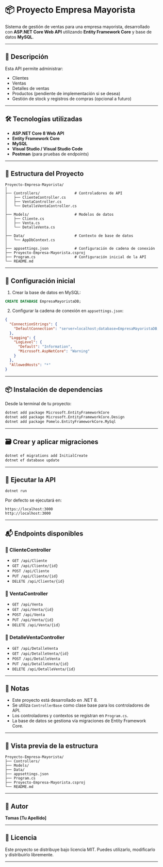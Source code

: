 
# 📦 Proyecto Empresa Mayorista

Sistema de gestión de ventas para una empresa mayorista, desarrollado con **ASP.NET Core Web API** utilizando **Entity Framework Core** y base de datos **MySQL**.

---

## 📑 Descripción

Esta API permite administrar:

- Clientes
- Ventas
- Detalles de ventas
- Productos (pendiente de implementación si se desea)
- Gestión de stock y registros de compras (opcional a futuro)

---

## 🛠️ Tecnologías utilizadas

- **ASP.NET Core 8 Web API**
- **Entity Framework Core**
- **MySQL**
- **Visual Studio / Visual Studio Code**
- **Postman** (para pruebas de endpoints)

---

## 📂 Estructura del Proyecto

```
Proyecto-Empresa-Mayorista/
│
├── Controllers/                # Controladores de API
│   ├── ClienteController.cs
│   ├── VentaController.cs
│   └── DetalleVentaController.cs
│
├── Models/                     # Modelos de datos
│   ├── Cliente.cs
│   ├── Venta.cs
│   └── DetalleVenta.cs
│
├── Data/                       # Contexto de base de datos
│   └── AppDbContext.cs
│
├── appsettings.json            # Configuración de cadena de conexión
├── Proyecto-Empresa-Mayorista.csproj
├── Program.cs                  # Configuración inicial de la API
└── README.md
```

---

## 📌 Configuración inicial

1. Crear la base de datos en MySQL:

```sql
CREATE DATABASE EmpresaMayoristaDB;
```

2. Configurar la cadena de conexión en `appsettings.json`:

```json
{
  "ConnectionStrings": {
    "DefaultConnection": "server=localhost;database=EmpresaMayoristaDB;user=root;password=tu_password"
  },
  "Logging": {
    "LogLevel": {
      "Default": "Information",
      "Microsoft.AspNetCore": "Warning"
    }
  },
  "AllowedHosts": "*"
}
```

---

## 📦 Instalación de dependencias

Desde la terminal de tu proyecto:

```bash
dotnet add package Microsoft.EntityFrameworkCore
dotnet add package Microsoft.EntityFrameworkCore.Design
dotnet add package Pomelo.EntityFrameworkCore.MySql
```

---

## 🗃️ Crear y aplicar migraciones

```bash
dotnet ef migrations add InitialCreate
dotnet ef database update
```

---

## 🚀 Ejecutar la API

```bash
dotnet run
```

Por defecto se ejecutará en:

```
https://localhost:3000
http://localhost:3000
```

---

## 📬 Endpoints disponibles

### 📌 ClienteController

- `GET /api/Cliente`
- `GET /api/Cliente/{id}`
- `POST /api/Cliente`
- `PUT /api/Cliente/{id}`
- `DELETE /api/Cliente/{id}`

### 📌 VentaController

- `GET /api/Venta`
- `GET /api/Venta/{id}`
- `POST /api/Venta`
- `PUT /api/Venta/{id}`
- `DELETE /api/Venta/{id}`

### 📌 DetalleVentaController

- `GET /api/DetalleVenta`
- `GET /api/DetalleVenta/{id}`
- `POST /api/DetalleVenta`
- `PUT /api/DetalleVenta/{id}`
- `DELETE /api/DetalleVenta/{id}`

---

## 📖 Notas

- Este proyecto está desarrollado en .NET 8.
- Se utiliza `ControllerBase` como clase base para los controladores de API.
- Los controladores y contextos se registran en `Program.cs`.
- La base de datos se gestiona vía migraciones de Entity Framework Core.

---

## 📸 Vista previa de la estructura

```
Proyecto-Empresa-Mayorista/
├── Controllers/
├── Models/
├── Data/
├── appsettings.json
├── Program.cs
├── Proyecto-Empresa-Mayorista.csproj
└── README.md
```

---

## 📝 Autor

**Tomas [Tu Apellido]**

---

## 📄 Licencia

Este proyecto se distribuye bajo licencia MIT. Puedes utilizarlo, modificarlo y distribuirlo libremente.

---
